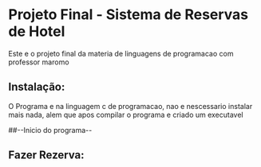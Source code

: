 # Projeto Final - Sistema de Reservas de Hotel

Este e o projeto final da materia de linguagens de programacao com professor maromo

## Instalação:

O Programa e na linguagem c de programacao, nao e nescessario instalar mais nada, alem que apos compilar o programa e criado um executavel 

##--Inicio do programa--

## Fazer Rezerva:
